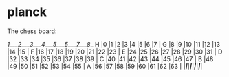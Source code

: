 planck
======


The chess board:

  _1___2___3___4___5___5___7___8__
H |0  |1  |2  |3  |4  |5  |6  |7  |
G |8  |9  |10 |11 |12 |13 |14 |15 |
F |16 |17 |18 |19 |20 |21 |22 |23 |
E |24 |25 |26 |27 |28 |29 |30 |31 |
D |32 |33 |34 |35 |36 |37 |38 |39 |
C |40 |41 |42 |43 |44 |45 |46 |47 |
B |48 |49 |50 |51 |52 |53 |54 |55 |
A |56 |57 |58 |59 |60 |61 |62 |63 |
  |___|___|___|___|___|___|___|___|
